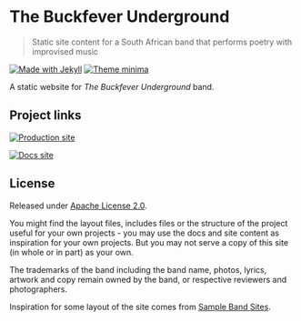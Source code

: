 # The Buckfever Underground
> Static site content for a South African band that performs poetry with improvised music

[![Made with Jekyll](https://img.shields.io/badge/jekyll-3.8.5-blue.svg)](https://jekyllrb.com)
[![Theme minima](https://img.shields.io/badge/theme-minima-blue.svg)](https://github.com/jekyll/minina)

A static website for _The Buckfever Underground_ band.


## Project links

[![Production site](https://img.shields.io/badge/site-thebuckfeverunderground.co.za-brightgreen?style=for-the-badge)](https://thebuckfeverunderground.co.za/)

[![Docs site](https://img.shields.io/badge/docs-Github_Pages-blue?style=for-the-badge)](https://michaelcurrin.github.io/the-buckfever-underground/)


## License

Released under [Apache License 2.0](/LICENSE).

You might find the layout files, includes files or the structure of the project useful for your own projects - you may use the docs and site content as inspiration for your own projects. But you may not serve a copy of this site (in whole or in part) as your own.

The trademarks of the band including the band name, photos, lyrics, artwork and copy remain owned by the band, or respective reviewers and photographers.

Inspiration for some layout of the site comes from [Sample Band Sites](https://bandzoogle.com/sample-band-sites).
